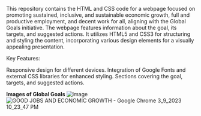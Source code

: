 This repository contains the HTML and CSS code for a webpage focused on promoting sustained, inclusive, and sustainable economic growth, full and productive employment, and decent work for all, aligning with the Global Goals initiative. The webpage features information about the goal, its targets, and suggested actions. It utilizes HTML5 and CSS3 for structuring and styling the content, incorporating various design elements for a visually appealing presentation.

Key Features:

Responsive design for different devices.
Integration of Google Fonts and external CSS libraries for enhanced styling.
Sections covering the goal, targets, and suggested actions.

**Images of Global Goals**
![image](https://github.com/vikkikumar8011/Global_Goals/assets/98617501/75f1d1fe-54f5-498e-a879-9a90a0ae6c62)
![GOOD JOBS AND ECONOMIC GROWTH - Google Chrome 3_9_2023 10_23_47 PM](https://github.com/vikkikumar8011/Global_Goals/assets/98617501/058549e3-1a2a-44a6-9a3f-e6d72f8bf711)
